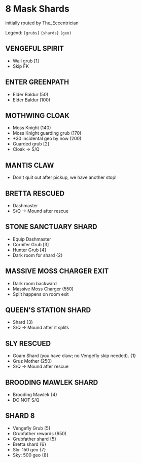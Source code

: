 # 8 Mask Shards
initially routed by The_Eccentrician

Legend: `[grubs]` `{shards}` `(geo)`

## VENGEFUL SPIRIT
- Wall grub [1]
- Skip FK

## ENTER GREENPATH
- Elder Baldur (50)
- Elder Baldur (100)

## MOTHWING CLOAK
- Moss Knight (140)
- Moss Knight guarding grub (170)
- +30 incidental geo by now (200)
- Guarded grub [2]
- Cloak -> S/Q

## MANTIS CLAW
- Don't quit out after pickup, we have another stop!

## BRETTA RESCUED
- Dashmaster
- S/Q -> Mound after rescue

## STONE SANCTUARY SHARD
- Equip Dashmaster
- Cornifer Grub [3]
- Hunter Grub [4]
- Dark room for shard {2}

## MASSIVE MOSS CHARGER EXIT
- Dark room backward
- Massive Moss Charger (550)
- Split happens on room exit

## QUEEN'S STATION SHARD
- Shard {3}
- S/Q -> Mound after it splits

## SLY RESCUED
- Goam Shard (you have claw; no Vengefly skip needed). {1}
- Gruz Mother (250)
- S/Q -> Mound after rescue

## BROODING MAWLEK SHARD
- Brooding Mawlek {4}
- DO NOT S/Q

## SHARD 8
- Vengefly Grub [5]
- Grubfather rewards (650)
- Grubfather shard {5}
- Bretta shard {6}
- Sly: 150 geo {7}
- Sky: 500 geo {8}
